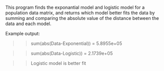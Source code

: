 This program finds the exponantial model and logistic model for a population data matrix, and returns which model better fits the data by summing and comparing the absolute value of the distance between the data and each model.

Example output:

>>sum(abs(Data-Exponential)) =
   5.8955e+05

>> sum(abs(Data-Logistic)) =
   2.1739e+05

>>Logistic model is better fit
